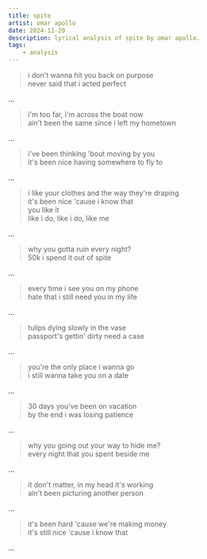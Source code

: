 ```yaml
---
title: spite
artist: omar apollo
date: 2024-11-20
description: lyrical analysis of spite by omar apollo.
tags: 
    - analysis
---
```


> i don't wanna hit you back on purpose  
> never said that i acted perfect  

...

> i'm too far, i'm across the boat now  
> ain't been the same since i left my hometown  

...

> i've been thinking 'bout moving by you  
> it's been nice having somewhere to fly to  

...

> i like your clothes and the way they're draping  
> it's been nice 'cause i know that  
> you like it  
> like i do, like i do, like me  

...

> why you gotta ruin every night?  
> 50k i spend it out of spite  

...

> every time i see you on my phone  
> hate that i still need you in my life  

...

> tulips dying slowly in the vase  
> passport's gettin' dirty need a case  

...

> you're the only place i wanna go  
> i still wanna take you on a date  

...

> 30 days you've been on vacation  
> by the end i was losing patience  

...

> why you going out your way to hide me?  
> every night that you spent beside me  

...

> it don't matter, in my head it's working  
> ain't been picturing another person  

...

> it's been hard 'cause we're making money  
> it's still nice 'cause i know that  

...
